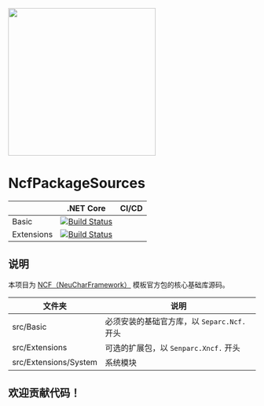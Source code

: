 <img src="https://weixin.senparc.com/images/NCF/logo.png" width="300" />

# NcfPackageSources

|              |    .NET Core    |     CI/CD
|--------------|-----------------|---------------
|  Basic       | [![Build Status](https://mysenparc.visualstudio.com/NCF-and-PackageResources/_apis/build/status/NeuCharFramework.NcfPackageSources?branchName=master)](https://mysenparc.visualstudio.com/NCF-and-PackageResources/_build/latest?definitionId=48&branchName=master)
|  Extensions  | [![Build Status](https://mysenparc.visualstudio.com/NCF-and-PackageResources/_apis/build/status/NeuCharFramework.NcfPackageSources?branchName=master)](https://mysenparc.visualstudio.com/NCF-and-PackageResources/_build/latest?definitionId=48&branchName=master)


## 说明
本项目为 [NCF（NeuCharFramework）](https://github.com/NeuCharFramework/NCF) 模板官方包的核心基础库源码。


|    文件夹     |    说明         |
|--------------|-----------------|
|  src/Basic       |  必须安装的基础官方库，以 `Separc.Ncf.` 开头
|  src/Extensions  |  可选的扩展包，以 `Senparc.Xncf.` 开头
|  src/Extensions/System  | 系统模块

## 欢迎贡献代码！
